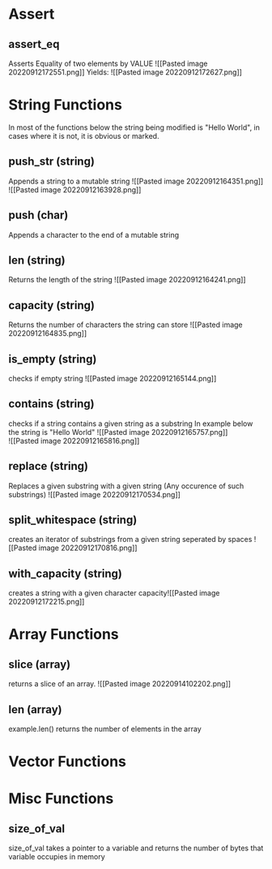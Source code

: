 # Assert
## assert_eq
Asserts Equality of two elements by VALUE 
![[Pasted image 20220912172551.png]]
Yields:
![[Pasted image 20220912172627.png]]


# String Functions
In most of the functions below the string being modified is "Hello World", in cases where it is not, it is obvious or marked. 

## push_str (string)
Appends a string to a mutable string
![[Pasted image 20220912164351.png]]
![[Pasted image 20220912163928.png]]

## push (char)
Appends a character to the end of a mutable string


## len (string)
Returns the length of the string
![[Pasted image 20220912164241.png]]

## capacity (string)
Returns the number of characters the string can store
![[Pasted image 20220912164835.png]]

## is_empty (string)
checks if empty string
![[Pasted image 20220912165144.png]]

## contains (string)
checks if a string contains a given string as a substring
In example below the string is "Hello World"
![[Pasted image 20220912165757.png]]\
![[Pasted image 20220912165816.png]]

## replace (string)
 Replaces a given substring with a given string (Any occurence of such substrings)
![[Pasted image 20220912170534.png]]

## split_whitespace (string)
creates an iterator of substrings from a given string seperated by spaces
![[Pasted image 20220912170816.png]]

## with_capacity (string)
creates a string with a given character capacity![[Pasted image 20220912172215.png]]

# Array Functions
## slice (array)
returns a slice of an array. 
![[Pasted image 20220914102202.png]]

## len (array)
example.len() returns the number of elements in the array

# Vector Functions

# Misc Functions
## size_of_val 
size_of_val takes a pointer to a variable and returns the number of bytes that variable occupies in memory



